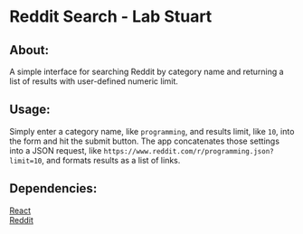 #  Reddit Search - Lab Stuart

## About:
A simple interface for searching Reddit by category name and returning a list of results with user-defined numeric limit.

## Usage:
Simply enter a category name, like `programming`, and results limit, like `10`, into the form and hit the submit button. The app concatenates those settings into a JSON request, like `https://www.reddit.com/r/programming.json?limit=10`, and formats results as a list of links.

## Dependencies:
[React](https://reactjs.org/)  
[Reddit](https://www.reddit.com)
